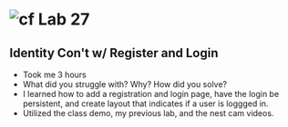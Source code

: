 # ![cf](http://i.imgur.com/7v5ASc8.png) Lab 27
## Identity Con't w/ Register and Login

- Took me 3 hours
- What did you struggle with? Why? How did you solve?
- I learned how to add a registration and login page, have the login be persistent, and create layout that indicates if a user is loggged in.
- Utilized the class demo, my previous lab, and the nest cam videos.
    